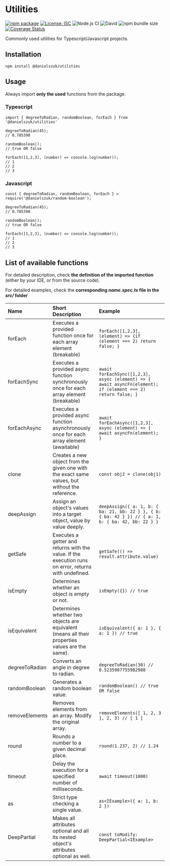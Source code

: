 # Utilities
[![npm package](https://img.shields.io/npm/v/npm-get-version.svg)](http://npmjs.org/package/npm-get-version)
[![License: ISC](https://img.shields.io/badge/License-ISC-blue.svg)](https://opensource.org/licenses/ISC)
![Node.js CI](https://github.com/danielszuk/utilities/workflows/Node.js%20CI/badge.svg)
![David](https://img.shields.io/david/danielszuk/utilities)
![npm bundle size](https://img.shields.io/bundlephobia/min/@danielszuk/utilities)
[![Coverage Status](https://coveralls.io/repos/github/danielszuk/utilities/badge.svg?branch=master)](https://coveralls.io/github/danielszuk/utilities?branch=master)

Commonly used utilities for Typescript/Javascript projects.

## Installation
```shell script
npm install @danielszuk/utilities
```

## Usage
Always import **only the used** functions from the package.

### Typescript
```
import { degreeToRadian, randomBoolean, forEach } from '@danielszuk/utilities'

degreeToRadian(45);
// 0.785398

randomBoolean();
// true OR false

forEach([1,2,3], (number) => console.log(number));
// 1
// 2
// 3
```

### Javascript
```
const { degreeToRadian, randomBoolean, forEach } = require('@danielszuk/random-boolean');

degreeToRadian(45);
// 0.785398

randomBoolean();
// true OR false

forEach([1,2,3], (number) => console.log(number));
// 1
// 2
// 3
```

## List of available functions
For detailed description, check **the definition of the imported function** (either by your IDE, or from the source code).

For detailed examples, check the **corresponding *name.spec.ts* file in the *src/* folder**

| Name     |      Short Description      |  Example |
|:---------|:---------------------------|:---------|
| forEach | Executes a provided function once for each array element (breakable) | ```forEach([1,2,3], (element) => {if (element === 2) return false; }``` |
| forEachSync | Executes a provided async function synchronously once for each array element (breakable) | ```await forEachSync([1,2,3], async (element) => { await asyncFn(element); if (element === 2) return false; }``` |
| forEachAsync | Executes a provided async function asynchronously once for each array element (awaitable) | ```await forEachAsync([1,2,3], async (element) => { await asyncFn(element); }``` |
| clone | Creates a new object from the given one with the exact same values, but without the reference. | ```const obj2 = clone(obj1)``` |
| deepAssign | Assign an object's values into a target object, value by value deeply. | ```deepAssign({ a: 1, b: { ba: 21, bb: 22 } }, { b: { ba: 42 } }) // { a: 1, b: { ba: 42, bb: 22 } } ``` |
| getSafe | Executes a getter and returns with the value. If the execution runs on error, returns with undefined. | ```getSafe(() => result.attribute.value)``` |
| isEmpty | Determines whether an object is empty or not. | ```isEmpty({}) // true``` |
| isEquivalent | Determines whether two objects are equivalent (means all their properties values are the same). | ```isEquivalent({ a: 1 }, { a: 1 }) // true``` |
| degreeToRadian | Converts an angle in degree to radian. | ```degreeToRadian(30) // 0.5235987755982988``` |
| randomBoolean | Generates a random boolean value. | ```randomBoolean() // true OR false``` |
| removeElements | Removes elements from an array. Modify the original array. | ```removeElements([ 1, 2, 3 ], 2, 3) // [ 1 ]``` |
| round | Rounds a number to a given decimal place. | ```round(1.237, 2) // 1.24``` |
| timeout | Delay the execution for a specified number of milliseconds. | ```await timeout(1000)``` |
| as | Strict type checking a single value. | ```as<IExample>({ a: 1, b: 2 })``` |
| DeepPartial | Makes all attributes optional and all its nested object's attributes optional as well. | ```const toModify: DeepPartial<IExample>``` |

